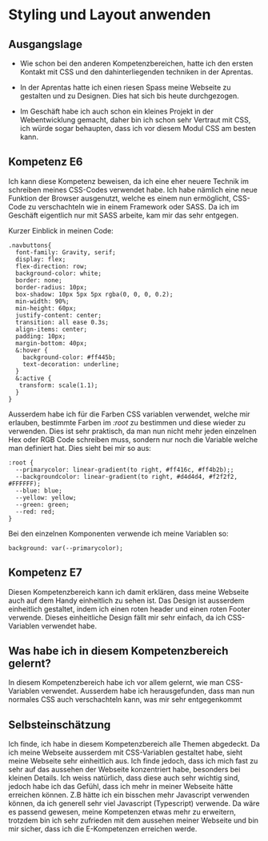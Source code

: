 # Styling und Layout anwenden

## Ausgangslage

- Wie schon bei den anderen Kompetenzbereichen, hatte ich den ersten Kontakt mit CSS und den dahinterliegenden techniken in der Aprentas.

- In der Aprentas hatte ich einen riesen Spass meine Webseite zu gestalten und zu Designen. Dies hat sich bis heute durchgezogen.

- Im Geschäft habe ich auch schon ein kleines Projekt in der Webentwicklung gemacht, daher bin ich schon sehr Vertraut mit CSS, ich würde sogar behaupten, dass ich vor diesem Modul CSS am besten kann.

## Kompetenz E6

Ich kann diese Kompetenz beweisen, da ich eine eher neuere Technik im schreiben meines CSS-Codes verwendet habe. Ich habe nämlich eine neue Funktion der Browser ausgenutzt, welche es einem nun ermöglicht, CSS-Code zu verschachteln wie in einem Framework oder SASS. Da ich im Geschäft eigentlich nur mit SASS arbeite, kam mir das sehr entgegen. 

Kurzer Einblick in meinen Code:
```
.navbuttons{
  font-family: Gravity, serif;
  display: flex;
  flex-direction: row;
  background-color: white;
  border: none;
  border-radius: 10px;
  box-shadow: 10px 5px 5px rgba(0, 0, 0, 0.2);
  min-width: 90%;
  min-height: 60px;
  justify-content: center;
  transition: all ease 0.3s;
  align-items: center;
  padding: 10px;
  margin-bottom: 40px;
  &:hover {
    background-color: #ff445b;
    text-decoration: underline;
  }
  &:active {
   transform: scale(1.1);
  }
}
```

Ausserdem habe ich für die Farben CSS variablen verwendet, welche mir erlauben, bestimmte Farben im *:root* zu bestimmen und diese wieder zu verwenden. Dies ist sehr praktisch, da man nun nicht mehr jeden einzelnen Hex oder RGB Code schreiben muss, sondern nur noch die Variable welche man definiert hat. Dies sieht bei mir so aus:

```
:root {
  --primarycolor: linear-gradient(to right, #ff416c, #ff4b2b);;
  --backgroundcolor: linear-gradient(to right, #d4d4d4, #f2f2f2, #FFFFFF);
  --blue: blue;
  --yellow: yellow;
  --green: green;
  --red: red;
}
```
Bei den einzelnen Komponenten verwende ich meine Variablen so:

```
background: var(--primarycolor);    
```

## Kompetenz E7

Diesen Kompetenzbereich kann ich damit erklären, dass meine Webseite auch auf dem Handy einheitlich zu sehen ist. Das Design ist ausserdem einheitlich gestaltet, indem ich einen roten header und einen roten Footer verwende. Dieses einheitliche Design fällt mir sehr einfach, da ich CSS-Variablen verwendet habe.

## Was habe ich in diesem Kompetenzbereich gelernt?

In diesem Kompetenzbereich habe ich vor allem gelernt, wie man CSS-Variablen verwendet. Ausserdem habe ich herausgefunden, dass man nun normales CSS auch verschachteln kann, was mir sehr entgegenkommt

## Selbsteinschätzung

Ich finde, ich habe in diesem Kompetenzbereich alle Themen abgedeckt. Da ich meine Webseite ausserdem mit CSS-Variablen gestaltet habe, sieht meine Webseite sehr einheitlich aus. Ich finde jedoch, dass ich mich fast zu sehr auf das aussehen der Webseite konzentriert habe, besonders bei kleinen Details. Ich weiss natürlich, dass diese auch sehr wichtig sind, jedoch habe ich das Gefühl, dass ich mehr in meiner Webseite hätte erreichen können. Z.B hätte ich ein bisschen mehr Javascript verwenden können, da ich generell sehr viel Javascript (Typescript) verwende. Da wäre es passend gewesen, meine Kompetenzen etwas mehr zu erweitern, trotzdem bin ich sehr zufrieden mit dem aussehen meiner Webseite und bin mir sicher, dass ich die E-Kompetenzen erreichen werde. 